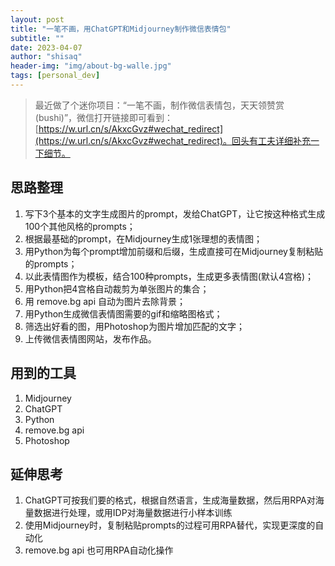 ```yaml
---
layout: post
title: "一笔不画，用ChatGPT和Midjourney制作微信表情包"
subtitle: ""
date: 2023-04-07
author: "shisaq"
header-img: "img/about-bg-walle.jpg"
tags: [personal_dev]
---
```


> 最近做了个迷你项目：“一笔不画，制作微信表情包，天天领赞赏(bushi)”，微信打开链接即可看到：[https://w.url.cn/s/AkxcGvz#wechat_redirect](https://w.url.cn/s/AkxcGvz#wechat_redirect)。回头有工夫详细补充一下细节。

## 思路整理

1. 写下3个基本的文字生成图片的prompt，发给ChatGPT，让它按这种格式生成100个其他风格的prompts；
2. 根据最基础的prompt，在Midjourney生成1张理想的表情图；
3. 用Python为每个prompt增加前缀和后缀，生成直接可在Midjourney复制粘贴的prompts；
3. 以此表情图作为模板，结合100种prompts，生成更多表情图(默认4宫格)；
4. 用Python把4宫格自动裁剪为单张图片的集合；
5. 用 remove.bg api 自动为图片去除背景；
6. 用Python生成微信表情图需要的gif和缩略图格式；
7. 筛选出好看的图，用Photoshop为图片增加匹配的文字；
8. 上传微信表情图网站，发布作品。

## 用到的工具

1. Midjourney
2. ChatGPT
3. Python
4. remove.bg api
5. Photoshop

## 延伸思考

1. ChatGPT可按我们要的格式，根据自然语言，生成海量数据，然后用RPA对海量数据进行处理，或用IDP对海量数据进行小样本训练
2. 使用Midjourney时，复制粘贴prompts的过程可用RPA替代，实现更深度的自动化
3. remove.bg api 也可用RPA自动化操作
